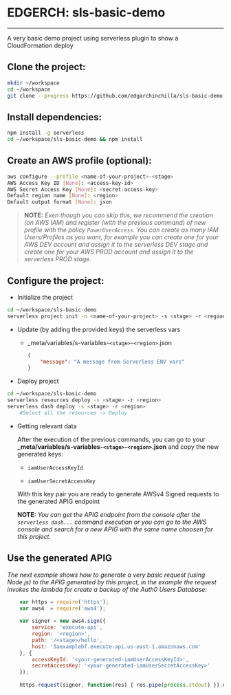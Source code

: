 #  EDGERCH: sls-basic-demo
---
A very basic demo project using serverless plugin to show a CloudFormation deploy

## Clone the project:

```bash
mkdir ~/workspace
cd ~/workspace
git clone --progress https://github.com/edgarchinchilla/sls-basic-demo.git
```

## Install dependencies:

```bash
npm install -g serverless
cd ~/workspace/sls-basic-demo && npm install
```

## Create an AWS profile (optional):

```bash
aws configure --profile <name-of-your-project>-<stage>
AWS Access Key ID [None]: <access-key-id>
AWS Secret Access Key [None]: <secret-access-key>
Default region name [None]: <region>
Default output format [None]: json
```

> **NOTE:** *Even though you can skip this, we recommend the creation (on AWS IAM) and register (with the previous command) of new profile with the policy `PowerUserAccess`. You can create as many IAM Users/Profiles as you want, for example you can create one for your AWS DEV account and assign it to the serverless DEV stage and create one for your AWS PROD account and assign it to the serverless PROD stage.*

## Configure the project:

* Initialize the project

```bash
cd ~/workspace/sls-basic-demo
serverless project init -n <name-of-your-project> -s <stage> -r <region> -c true
```

* Update (by adding the provided keys) the serverless vars

	* _meta/variables/s-variables-`<stage>`-`<region>`.json
	
		```json
		{
            "message": "A message from Serverless ENV vars"
        }
		```
	
* Deploy project

```bash
cd ~/workspace/sls-basic-demo
serverless resources deploy -s <stage> -r <region>
serverless dash deploy -s <stage> -r <region>
    #Select all the resources -> Deploy
```

* Getting relevant data

	After the execution of the previous commands, you can go to your **_meta/variables/s-variables-`<stage>`-`<region>`.json** and copy the new generated keys:
    
    * `iamUserAccessKeyId`
        
    * `iamUserSecretAccessKey`
        
    With this key pair you are ready to generate AWSv4 Signed requests to the generated APIG endpoint
    
    **NOTE:** *You can get the APIG endpoint from the console after the `serverless dash...` command execution or you can go to the AWS console and search for a new APIG with the same name choosen for this project.*
    
## Use the generated APIG

*The next example shows how to generate a very basic request (using Node.js) to the APIG generated by this project, in the example the request invokes the lambda for create a backup of the Auth0 Users Database:*

```javascript
    var https = require('https');
    var aws4  = require('aws4');
    
    var signer = new aws4.sign({
        service: 'execute-api',
        region: '<region>',
        path: '/<stage>/hello',
        host: '5aexamplebf.execute-api.us-east-1.amazonaws.com'
    }, {
        accessKeyId: '<your-generated-iamUserAccessKeyId>',
        secretAccessKey: '<your-generated-iamUserSecretAccessKey>'
    });
    
    https.request(signer, function(res) { res.pipe(process.stdout) }).end();
```
